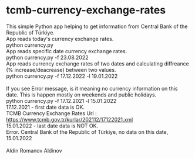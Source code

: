 # tcmb-currency-exchange-rates

This simple Python app helping to get information from Central Bank of the Republic of Türkiye. <br/> 
App reads today's currency exchange rates.  <br/>
python currency.py <br/>
App reads specific date currency exchange rates. <br/>
python currency.py -f 23.08.2022 <br/>
App reads currency exchange rates of two dates and calculating diffreance (% increase/deacrease) between two values.<br/>
python currency.py -f 17.12.2022 -l 19.01.2022 <br/>
</br>
If you see Error message, is it meaning no currency information on this date. 
This is happen mostly on weekends and public holidays. <br/>
python currency.py -f 17.12.2021 -l 15.01.2022  <br/>
17.12.2021 - first date data is OK.  <br/> 
TCMB Currency Exchange Rates Url :  https://www.tcmb.gov.tr/kurlar/202112/17122021.xml  <br/>
15.01.2022 - last date data is NOT OK. <br/>
Error. Central Bank of the Republic of Türkiye, no data on this date, 15.01.2022  <br/>
<br/>
Aldin Romanov Aldinov <br /> 

